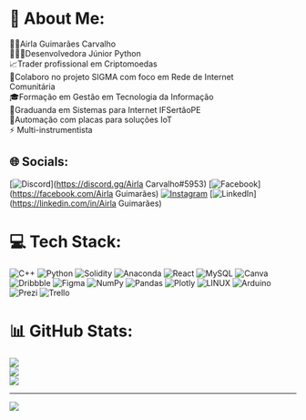 # 💫 About Me:
👧🏻Airla Guimarães Carvalho<br>👩🏻‍💻Desenvolvedora Júnior Python<br>📈Trader profissional em Criptomoedas<br>📝Colaboro no projeto SIGMA com foco em Rede de Internet<br>     Comunitária<br>🎓Formação em Gestão em Tecnologia da Informação<br>📓Graduanda em Sistemas para Internet IFSertãoPE<br>💬Automação com placas para soluções IoT<br>⚡ Multi-instrumentista


## 🌐 Socials:
[![Discord](https://img.shields.io/badge/Discord-%237289DA.svg?logo=discord&logoColor=white)](https://discord.gg/Airla Carvalho#5953) [![Facebook](https://img.shields.io/badge/Facebook-%231877F2.svg?logo=Facebook&logoColor=white)](https://facebook.com/Airla Guimarães) [![Instagram](https://img.shields.io/badge/Instagram-%23E4405F.svg?logo=Instagram&logoColor=white)](https://instagram.com/@airlaguimaraes) [![LinkedIn](https://img.shields.io/badge/LinkedIn-%230077B5.svg?logo=linkedin&logoColor=white)](https://linkedin.com/in/Airla Guimarães) 

# 💻 Tech Stack:
![C++](https://img.shields.io/badge/c++-%2300599C.svg?style=for-the-badge&logo=c%2B%2B&logoColor=white) ![Python](https://img.shields.io/badge/python-3670A0?style=for-the-badge&logo=python&logoColor=ffdd54) ![Solidity](https://img.shields.io/badge/Solidity-%23363636.svg?style=for-the-badge&logo=solidity&logoColor=white) ![Anaconda](https://img.shields.io/badge/Anaconda-%2344A833.svg?style=for-the-badge&logo=anaconda&logoColor=white) ![React](https://img.shields.io/badge/react-%2320232a.svg?style=for-the-badge&logo=react&logoColor=%2361DAFB) ![MySQL](https://img.shields.io/badge/mysql-%2300f.svg?style=for-the-badge&logo=mysql&logoColor=white) ![Canva](https://img.shields.io/badge/Canva-%2300C4CC.svg?style=for-the-badge&logo=Canva&logoColor=white) ![Dribbble](https://img.shields.io/badge/Dribbble-EA4C89?style=for-the-badge&logo=dribbble&logoColor=white) 	![Figma](https://img.shields.io/badge/figma-%23F24E1E.svg?style=for-the-badge&logo=figma&logoColor=white) ![NumPy](https://img.shields.io/badge/numpy-%23013243.svg?style=for-the-badge&logo=numpy&logoColor=white) ![Pandas](https://img.shields.io/badge/pandas-%23150458.svg?style=for-the-badge&logo=pandas&logoColor=white) ![Plotly](https://img.shields.io/badge/Plotly-%233F4F75.svg?style=for-the-badge&logo=plotly&logoColor=white) ![LINUX](https://img.shields.io/badge/Linux-FCC624?style=for-the-badge&logo=linux&logoColor=black) ![Arduino](https://img.shields.io/badge/-Arduino-00979D?style=for-the-badge&logo=Arduino&logoColor=white) ![Prezi](https://img.shields.io/badge/Prezi-%23000000.svg?style=for-the-badge&logo=Prezi&logoColor=white) ![Trello](https://img.shields.io/badge/Trello-%23026AA7.svg?style=for-the-badge&logo=Trello&logoColor=white)
# 📊 GitHub Stats:
![](https://github-readme-stats.vercel.app/api?username=AirlaDev&theme=radical&hide_border=false&include_all_commits=false&count_private=false)<br/>
![](https://github-readme-streak-stats.herokuapp.com/?user=AirlaDev&theme=radical&hide_border=false)<br/>
![](https://github-readme-stats.vercel.app/api/top-langs/?username=AirlaDev&theme=radical&hide_border=false&include_all_commits=false&count_private=false&layout=compact)

---
[![](https://visitcount.itsvg.in/api?id=AirlaDev&icon=3&color=12)](https://visitcount.itsvg.in)

<!-- Proudly created with GPRM ( https://gprm.itsvg.in ) -->
